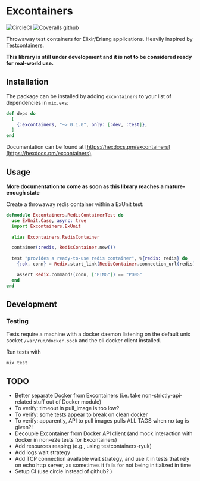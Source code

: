 # Excontainers

![CircleCI](https://img.shields.io/circleci/build/github/dallagi/excontainers/master)
![Coveralls github](https://img.shields.io/coveralls/github/dallagi/excontainers)

Throwaway test containers for Elixir/Erlang applications.
Heavily inspired by [Testcontainers](https://www.testcontainers.org/).

**This library is still under development and it is not to be considered ready for real-world use.**

## Installation

The package can be installed by adding `excontainers` to your list of dependencies in `mix.exs`:

```elixir
def deps do
  [
    {:excontainers, "~> 0.1.0", only: [:dev, :test]},
  ]
end
```

Documentation can be found at [https://hexdocs.pm/excontainers](https://hexdocs.pm/excontainers).

## Usage

**More documentation to come as soon as this library reaches a mature-enough state**

Create a throwaway redis container within a ExUnit test:

``` elixir
defmodule Excontainers.RedisContainerTest do
  use ExUnit.Case, async: true
  import Excontainers.ExUnit

  alias Excontainers.RedisContainer

  container(:redis, RedisContainer.new())

  test "provides a ready-to-use redis container", %{redis: redis} do
    {:ok, conn} = Redix.start_link(RedisContainer.connection_url(redis))

    assert Redix.command!(conn, ["PING"]) == "PONG"
  end
end
```

## Development

### Testing

Tests require a machine with a docker daemon listening on the default unix socket `/var/run/docker.sock` and the cli docker client installed.

Run tests with

```
mix test
```

## TODO

* Better separate Docker from Excontainers (i.e. take non-strictly-api-related stuff out of Docker module)
* To verify: timeout in pull_image is too low?
* To verify: some tests appear to break on clean docker
* To verify: apparently, API to pull images pulls ALL TAGS when no tag is given?!
* Decouple Excontainer from Docker API client (and mock interaction with docker in non-e2e tests for Excontainers)
* Add resources reaping (e.g., using testcontainers-ryuk)
* Add logs wait strategy
* Add TCP connection available wait strategy, and use it in tests that rely on echo http server, as sometimes it fails for not being initialized in time
* Setup CI (use circle instead of github? )


